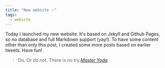 ```yaml
---
title: "New website ✨"
tags:
  - website
---
```


Today I launched my new website. It's based on Jekyll and Github Pages, so no database and full Markdown support (yay!). To have some content other than only this post, I created some more posts based on earlier tweets. Have fun!

> Do. Or do not. There is no try.<cite><a href="https://www.youtube.com/watch?v=h5SNAluOj6U">Master Yoda</a></cite>